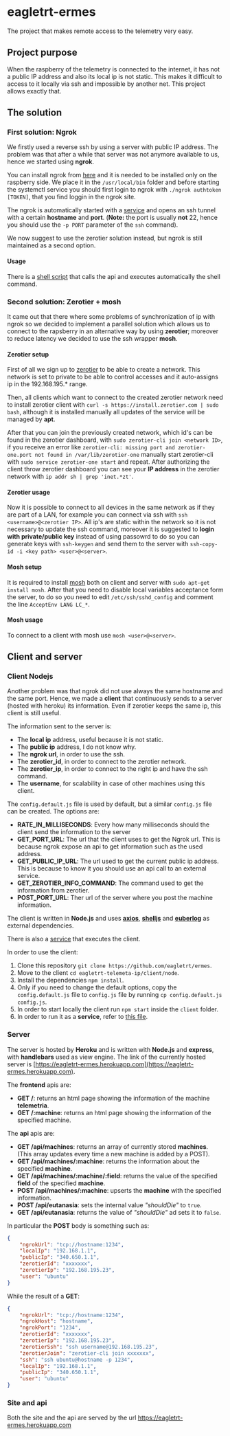 # eagletrt-ermes

The project that makes remote access to the telemetry very easy.

## Project purpose

When the raspberry of the telemetry is connected to the internet, it has not a public IP address and also its local ip is not static. This makes it difficult to access to it locally via ssh and impossible by another net. This project allows exactly that.

## The solution

### First solution: Ngrok

We firstly used a reverse ssh by using a server with public IP address. The problem was that after a while that server was not anymore available to us, hence we started using **ngrok**. 

You can install ngrok from [here](https://ngrok.com/download) and it is needed to be installed only on the raspberry side. We place it in the `/usr/local/bin` folder and before starting the systemctl service you should first login to ngrok with `./ngrok authtoken [TOKEN]`, that you find loggin in the ngrok site.

The ngrok is automatically started with a [service](https://github.com/eagletrt/ermes/blob/main/shell/ngrok.service) and opens an ssh tunnel with a certain **hostname** and **port**. (**Note:** the port is usually **not** 22, hence you should use the `-p PORT` parameter of the `ssh` command).

We now suggest to use the zerotier solution instead, but ngrok is still maintained as a second option.

#### Usage

There is a [shell script](https://github.com/eagletrt/ermes/blob/main/shell/shi.sh) that calls the api and executes automatically the shell command.

### Second solution: Zerotier + mosh

It came out that there where some problems of synchronization of ip with ngrok so we decided to implement a parallel solution which allows us to connect to the rapsberry in an alternative way by using **zerotier**; moreover to reduce latency we decided to use the ssh wrapper **mosh**.

#### Zerotier setup

First of all we sign up to [zerotier](https://www.zerotier.com/) to be able to create a network. This network is set to private to be able to control accesses and it auto-assigns ip in the 192.168.195.* range.

Then, all clients which want to connect to the created zerotier network need to install zerotier client with `curl -s https://install.zerotier.com | sudo bash`, although it is installed manually all updates of the service will be managed by **apt**.

After that you can join the previously created network, which id's can be found in the zerotier dashboard, with `sudo zerotier-cli join <network ID>`, if you receive an error like `zerotier-cli: missing port and zerotier-one.port not found in /var/lib/zerotier-one` manually start zerotier-cli with `sudo service zerotier-one start` and repeat. After authorizing the client throw zerotier dashboard you can see your **IP address** in the zerotier network with `ip addr sh | grep 'inet.*zt'`.

#### Zerotier usage

Now it is possible to connect to all devices in the same network as if they are part of a LAN, for example you can connect via ssh with `ssh <username>@<zerotier IP>`. All ip's are static within the network so it is not necessary to update the ssh command, moreover it is suggested to **login with private/public key** instead of using passowrd to do so you can generate keys with `ssh-keygen` and send them to the server with `ssh-copy-id -i <key path> <user>@<server>`.

#### Mosh setup

It is required to install [mosh](https://mosh.org/#getting) both on client and server with `sudo apt-get install mosh`. After that you need to disable local variables acceptance form the server, to do so you need to edit `/etc/ssh/sshd_config` and comment the line `AcceptEnv LANG LC_*`.

#### Mosh usage

To connect to a client with mosh use `mosh <user>@<server>`.


## Client and server

### Client Nodejs

Another problem was that ngrok did not use always the same hostname and the same port. Hence, we made a **client** that continuously sends to a server (hosted with heroku) its information. Even if zerotier keeps the same ip, this client is still useful.

The information sent to the server is:
* The __local ip__ address, useful because it is not static.
* The __public ip__ address, I do not know why.
* The __ngrok url__, in order to use the ssh.
* The __zerotier_id__, in order to connect to the zerotier network.
* The __zerotier_ip__, in order to connect to the right ip and have the ssh command.
* The __username__, for scalability in case of other machines using this client.

The `config.default.js` file is used by default, but a similar `config.js` file can be created. The options are:
- __RATE_IN_MILLISECONDS__: Every how many milliseconds should the client send the information to the server
- __GET_PORT_URL__: The url that the client uses to get the Ngrok url. This is because ngrok expose an api to get information such as the used address.
- __GET_PUBLIC_IP_URL__: The url used to get the current public ip address. This is because to know it you should use an api call to an external service.
- __GET_ZEROTIER_INFO_COMMAND__: The command used to get the information from zerotier.
- __POST_PORT_URL__: Ther url of the server where you post the machine information.

The client is written in **Node.js** and uses **[axios](https://www.npmjs.com/package/axios)**, **[shelljs](https://www.npmjs.com/package/shelljs)** and **[euberlog](https://www.npmjs.com/package/euberlog)** as external dependencies.

There is also a [service](https://github.com/eagletrt/ermes/blob/main/shell/shareip.service) that executes the client.

In order to use the client:
1) Clone this repository `git clone https://github.com/eagletrt/ermes`.
2) Move to the client `cd eagletrt-telemeta-ip/client/node`.
3) Install the dependencies `npm install`.
4) Only if you need to change the default options, copy the `config.default.js` file to `config.js` file by running `cp config.default.js config.js`.
5) In order to start locally the client run `npm start` inside the `client` folder.
6) In order to run it as a **service**, refer to [this file](https://github.com/eagletrt/ermes/blob/main/shell/ipshare-node.service).

### Server

The server is hosted by **Heroku** and is written with **Node.js** and **express**, with **handlebars** used as view engine. The link of the currently hosted server is [https://eagletrt-ermes.herokuapp.com](https://eagletrt-ermes.herokuapp.com).

The **frontend** apis are:
- **GET /**: returns an html page showing the information of the machine **telemetria**.
- **GET /:machine**: returns an html page showing the information of the specified machine.

The **api** apis are:
- **GET /api/machines**: returns an array of currently stored **machines**. (This array updates every time a new machine is added by a POST).
- **GET /api/machines/:machine**: returns the information about the specified **machine**.
- **GET /api/machines/:machine/:field**: returns the value of the specified **field** of the specified **machine**.
- **POST /api/machines/:machine**: upserts the **machine** with the specified information.
- **POST /api/eutanasia**: sets the internal value *"shouldDie"* to `true`.
- **GET /api/eutanasia**: returns the value of *"shouldDie"* ad sets it to `false`.

In particular the **POST** body is something such as:
```json
{
    "ngrokUrl": "tcp://hostname:1234",
    "localIp": "192.168.1.1",
    "publicIp": "340.650.1.1",
    "zerotierId": "xxxxxxx",
    "zerotierIp": "192.168.195.23",
    "user": "ubuntu"
}
```

While the result of a **GET**:
```json
{
    "ngrokUrl": "tcp://hostname:1234",
    "ngrokHost": "hostname",
    "ngrokPort": "1234",
    "zerotierId": "xxxxxxx",
    "zerotierIp": "192.168.195.23",
    "zerotierSsh": "ssh username@192.168.195.23",
    "zerotierJoin": "zerotier-cli join xxxxxxx",
    "ssh": "ssh ubuntu@hostname -p 1234", 
    "localIp": "192.168.1.1",
    "publicIp": "340.650.1.1",
    "user": "ubuntu"
}
```

### Site and api

Both the site and the api are served by the url https://eagletrt-ermes.herokuapp.com
